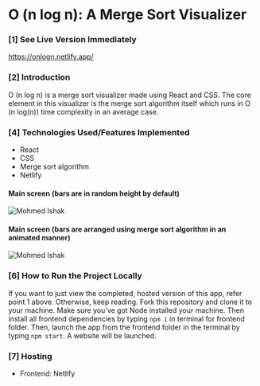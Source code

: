 
# O (n log n): A Merge Sort Visualizer

### [1] See Live Version Immediately
https://onlogn.netlify.app/

### [2] Introduction
O (n log n) is a merge sort visualizer made using React and CSS. The core element in this visualizer is the merge sort algorithm itself which runs in O (n log(n)) time complexity in an average case.

### [4] Technologies Used/Features Implemented
* React
* CSS
* Merge sort algorithm
* Netlify 

#### Main screen (bars are in random height by default)
![Mohmed Ishak](https://user-images.githubusercontent.com/52876913/124313698-cf5c0a80-dba3-11eb-8412-3ff60621aa4a.png)

#### Main screen (bars are arranged using merge sort algorithm in an animated manner)
![Mohmed Ishak](https://user-images.githubusercontent.com/52876913/124313815-fca8b880-dba3-11eb-94ee-f6eef5e000f0.png)


### [6] How to Run the Project Locally
If you want to just view the completed, hosted version of this app, refer point 1 above. Otherwise, keep reading. Fork this repository and clone it to your machine. Make sure you've got Node installed your machine. 
Then install all frontend dependencies by typing ```npm i``` in terminal for frontend folder. Then, launch the app from the frontend folder in the terminal by typing ```npm start```. A website will be launched.  

### [7] Hosting
* Frontend: Netlify
